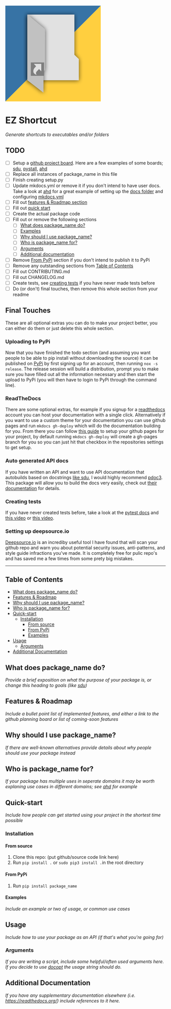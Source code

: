 ![shortcut logo](https://raw.githubusercontent.com/Descent098/ezshortcut/master/.github/logo.png)

# EZ Shortcut

*Generate shortcuts to executables and/or folders*

## TODO

- [ ] Setup a [github project board](https://docs.github.com/en/free-pro-team@latest/github/managing-your-work-on-github/about-project-boards). Here are a few examples of some boards; [sdu](https://github.com/Descent098/sdu/projects), [pystall](https://github.com/Descent098/pystall), [ahd](https://github.com/Descent098/ahd)
- [ ] Replace all instances of package_name in this file
- [ ] Finish creating setup.py
- [ ] Update mkdocs.yml or remove it if you don't intend to have user docs. Take a look at [ahd](https://ahd.readthedocs.io/en/latest/) for a great example of setting up the [docs folder](https://github.com/Descent098/ahd/tree/master/docs) and configuring [mkdocs.yml](https://github.com/Descent098/ahd/blob/master/mkdocs.yml)
- [ ] Fill out [features & Roadmap section](#features--roadmap)
- [ ] Fill out [quick start](#quick-start)
- [ ] Create the actual package code
- [ ] Fill out or remove the following sections
  - [ ] [What does package_name do?](#what-does-package_name-do)
  - [ ] [Examples](#examples)
  - [ ] [Why should I use package_name?](#why-should-i-use-package_name)
  - [ ] [Who is package_name for?](#who-is-package_name-for)
  - [ ] [Arguments](#arguments)
  - [ ] [Additional documentation](#additional-documentation)
- [ ] Remove [From PyPi](#from-pypi) section if you don't intend to publish it to PyPi
- [ ] Remove any outstanding sections from [Table of Contents](#table-of-contents)
- [ ] Fill out CONTRIBUTING.md
- [ ] Fill out CHANGELOG.md
- [ ] Create tests, see [creating tests](#creating-tests) if you have never made tests before
- [ ] Do (or don't) final touches, then remove this whole section from your readme

## Final Touches

These are all optional extras you can do to make your project better, you can either do them or just delete this whole section.

### Uploading to PyPi

Now that you have finished the todo section (and assuming you want people to be able to pip install without downloading the source) it can be published on [PyPi](https://pypi.org/) by first signing up for an account, then running ```nox -s release```. The release session will build a distribution, prompt you to make sure you have filled out all the information necessary and then start the upload to PyPi (you will then have to login to PyPi through the command line).

### ReadTheDocs

There are some optional extras, for example if you signup for a [readthedocs](https://readthedocs.org/) account you can host your documentation with a single click. Alternatively if you want to use a custom theme for your documentation you can use github pages and run ```mkdocs gh-deploy``` which will do the documentation building for you. From there you can follow [this guide](https://help.github.com/en/github/working-with-github-pages/configuring-a-publishing-source-for-your-github-pages-site) to setup your github pages for your project, by default running ```mkdocs gh-deploy``` will create a gh-pages branch for you so you can just hit that checkbox in the repositories settings to get setup.

### Auto generated API docs

If you have written an API and want to use API documentation that autobuilds based on docstrings [like sdu](https://kieranwood.ca/sdu/), I would highly recommend [pdoc3](https://pypi.org/project/pdoc3/). This package will allow you to build the docs very easily, check out [their documentation](https://pdoc3.github.io/pdoc/) for details.

### Creating tests

If you have never created tests before, take a look at the [pytest docs](https://docs.pytest.org/en/stable/) and [this video](https://www.youtube.com/watch?v=bbp_849-RZ4) or [this video](https://www.youtube.com/watch?v=byaxg00Gf9I).

### Setting up deepsource.io

[Deepsource.io](https://deepsource.io) is an incrediby useful tool I have found that will scan your github repo and warn you about potential security issues, anti-patterns, and style guide infractions you've made. It is completely free for pulic repo's and has saved me a few times from some prety big mistakes.

---

## Table of Contents
- [What does package_name do?](#what-does-package_name-do)
- [Features & Roadmap](#features--roadmap)
- [Why should I use package_name?](#why-should-i-use-package_name)
- [Who is package_name for?](#who-is-package_name-for)
- [Quick-start](#quick-start)
    - [Installation](#installation)
      - [From source](#from-source)
      - [From PyPi](#from-pypi)
      - [Examples](#examples)
- [Usage](#usage)
    - [Arguments](#arguments)
- [Additional Documentation](#additional-documentation)

## What does package_name do?

*Provide a brief exposition on what the purpose of your package is, or change this heading to goals (like [sdu](https://github.com/Descent098/sdu#goals))*

## Features & Roadmap

*Include a bullet point list of implemented features, and either a link to the github planning board or list of coming-soon features*

## Why should I use package_name?

*If there are well-known alternatives provide details about why people should use your package instead*

## Who is package_name for?

*If your package has multiple uses in seperate domains it may be worth explaning use cases in different domains; see [ahd](https://github.com/Descent098/ahd#who-is-ahd-for) for example*

## Quick-start

*Include how people can get started using your project in the shortest time possible*

### Installation

#### From source

1. Clone this repo: (put github/source code link here)
2. Run ```pip install .``` or ```sudo pip3 install .```in the root directory

#### From PyPi

1. Run ```pip install package_name```

#### Examples

*Include an example or two of usage, or common use cases*

## Usage

*Include how to use your package as an API (if that's what you're going for)*

### Arguments

*If you are writing a script, include some helpful/often used arguments here. If you decide to use [docopt](http://docopt.org/) the usage string should do.* 

## Additional Documentation

*If you have any supplementary documentation elsewhere (i.e. https://readthedocs.org/) include references to it here.*
